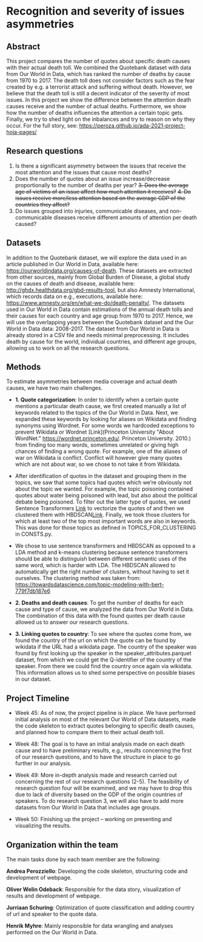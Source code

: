 # Recognition and severity of issues asymmetries

## Abstract

This project compares the number of quotes about specific death causes with their actual death toll.  We combined the Quotebank dataset with data from Our World in Data, which has ranked the number of deaths by cause from 1970 to 2017. The death toll does not consider factors such as the fear created by e.g. a terrorist attack and suffering without death. However, we believe that the death toll is still a decent indicator of the severity of most issues. In this project we show the difference between the attention death causes receive and the number of actual deaths. Furthermore, we show how the number of deaths influences the attention a certain topic gets. Finally, we try to shed light on the inbalances and try to reason on why they occur. For the full story, see: https://peroza.github.io/ada-2021-project-hoja-pages/

## Research questions

1. Is there a significant asymmetry between the issues that receive the most attention and the issues that cause most deaths?
2. Does the number of quotes about an issue increase/decrease proportionally to the number of deaths per year?
~~3. Does the average age of victims of an issue affect how much attention it receives?~~
~~4. Do issues receive more/less attention based on the average GDP of the countries they affect?~~
5. Do issues grouped into injuries, communicable diseases, and non-communicable diseases receive different amounts of attention per death caused?

## Datasets

In addition to the Quotebank dataset, we will explore the data used in an article published in Our World in Data, available here: https://ourworldindata.org/causes-of-death. These datasets are extracted from other sources, mainly from Global Burden of Disease, a global study on the causes of death and disease, available here: http://ghdx.healthdata.org/gbd-results-tool, but also Amnesty International, which records data on e.g., executions, available here: https://www.amnesty.org/en/what-we-do/death-penalty/. The datasets used in Our World in Data contain estimations of the annual death tolls and their causes for each country and age group from 1970 to 2017. Hence, we will use the overlapping years between the Quotebank dataset and the Our World in Data data: 2008-2017. The dataset from Our World in Data is already stored in a CSV file and needs minimal preprocessing. It includes death by cause for the world, individual countries, and different age groups, allowing us to work on all the research questions.



## Methods

To estimate asymmetries between media coverage and actual death causes, we have two main challenges.

- **1. Quote categorization**: In order to identify when a certain quote mentions a particular death cause, we first created manually a list of keywords related to the topics of the Our World in Data. Next, we expanded these keywords by looking for aliases on Wikidata and finding synonyms using Wordnet. For some words we hardcoded exceptions to prevent Wikidata or Wordnet [Link](Princeton University "About WordNet." https://wordnet.princeton.edu/. Princeton University. 2010.) from finding too many words, sometimes unrelated or giving high chances of finding a wrong quote. For example, one of the aliases of war on Wikidata is conflict. Conflict will however give many quotes which are not about war, so we chose to not take it from Wikidata.

- After identification of quotes in the dataset and grouping them in the topics, we saw that some topics had quotes which we’re obviously not about the topic we wanted. For example, the topic poisoning contained quotes about water being poisoned with lead, but also about the political debate being poisoned. To filter out the latter type of quotes, we used Sentence Transformers [Link](https://www.sbert.net/) to vectorize the quotes of and then we clustered them with HBDSCAN[Link](https://hdbscan.readthedocs.io/en/latest/index.html). Finally, we took those clusters for which at least two of the top most important words are also in keywords.  This was done for those topics as defined in TOPICS_FOR_CLUSTERING in CONSTS.py.

- We chose to use sentence transformers and HBDSCAN as opposed to a LDA method and k-means clustering because sentence transformers should be able to distinguish between different semantic uses of the same word, which is harder with LDA. The HBDSCAN allowed to automatically get the right number of clusters, without having to set it ourselves. The clustering method was taken from: https://towardsdatascience.com/topic-modeling-with-bert-779f7db187e6



- **2. Deaths and death causes**: To get the number of deaths for each cause and type of cause, we analyzed the data from Our World in Data. The combination of this data with the found quotes per death cause allowed us to answer our research questions.

- **3. Linking quotes to country**: To see where the quotes come from, we found the country of the url on which the quote can be found by wikidata if the URL had a wikidata page. The country of the speaker was found by first looking up the speaker in the speaker_attributes.parquet dataset, from which we could get the Q-identifier of the country of the speaker. From there we could find the country once again via wikidata. This information allows us to shed some perspective on possible biases in our dataset.



## Project Timeline

- Week 45: As of now, the project pipeline is in place. We have performed initial analysis on most of the relevant Our World of Data datasets, made the code skeleton to extract quotes belonging to specific death causes, and planned how to compare them to their actual death toll.

- Week 48: The goal is to have an initial analysis made on each death cause and to have preliminary results, e.g., results concerning the first of our research questions, and to have the structure in place to go further in our analysis.

- Week 49: More in-depth analysis made and research carried out concerning the rest of our research questions (2-5). The feasibility of research question four will be examined, and we may have to drop this due to lack of diversity based on the GDP of the origin countries of speakers. To do research question 3, we will also have to add more datasets from Our World in Data that includes age groups.

- Week 50: Finishing up the project – working on presenting and visualizing the results.

## Organization within the team

The main tasks done by each team member are the following:

**Andrea Perozziello**: Developing the code skeleton, structuring code and development of webpage.

**Oliver Welin Odeback**: Responsible for the data story, visualization of results and development of webpage.

**Jurriaan Schuring**: Optimization of quote classification and adding country of url and speaker to the quote data.

**Henrik Myhre**: Mainly responsible for data wrangling and analyses performed on the Our World in Data.
